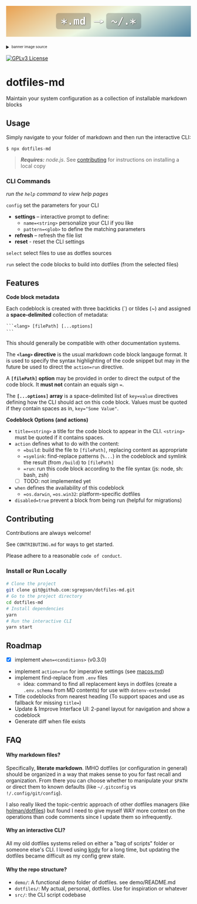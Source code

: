 ![a logo illustrating an arrow from a glob of markdown to a glob of dotfiles](./docs/banner.png)

<details><summary><sup><sub>banner image source</sub></sup></summary>
  
  ```html title="logo" disable=true
  <div style="height:3em;aspect-ratio: 6/1;font-size:3.6rem;font-weight:bold;background:linear-gradient(-0.075turn,#3f87a6,#ebf8e1,#f69d3c);color:white;text-shadow:1px 1px 3px black;display:grid;place-items:center;margin:2em 0">
    <div>
      <code style="background-color: rgba(0,0,0,.2);padding:.2em .5em;border-radius:.25em">*.md</code>
      →
      <code style="background-color: rgba(0,0,0,.2);padding:.2em .5em;border-radius:.25em">~/.*</code>
    </div>
  </div>
  ```

</details>


[![GPLv3 License](https://img.shields.io/badge/License-GPL%20v3-yellow.svg)](https://opensource.org/licenses/)

# dotfiles-md

Maintain your system configuration as a collection of installable markdown blocks

## Usage

Simply navigate to your folder of markdown and then run the interactive CLI:

```
$ npx dotfiles-md
```

> _**Requires:** node.js_. See [contributing] for instructions on installing a local copy

[contributing]: #contributing

### CLI Commands

_run the `help` command to view help pages_

`config` set the parameters for your CLI

- **settings** – interactive prompt to define:
  - `name=<string>` personalize your CLI if you like
  - `pattern=<glob>` to define the matching parameters
- **refresh** – refresh the file list
- **reset** - reset the CLI settings

`select` select files to use as dotfles sources

`run` select the code blocks to build into dotfiles (from the selected files)

## Features

**Code block metadata**

Each codeblock is created with three backticks (`) or tildes (~) and assigned a **space-delimited** collection of metadata:

    ```<lang> [filePath] [...options]
    ```

This should generally be compatible with other documentation systems.

The **`<lang>` directive** is the usual markdown code block langauge format. It is used to specify the syntax highlighting of the code snippet but may in the future be used to direct the `action=run` directive.

A **`[filePath]` option** may be provided in order to direct the output of the code block. It **must not** contain an equals sign `=`.

The **`[...options]` array** is a space-delimited list of `key=value` directives defining how the CLI should act on this code block. Values must be quoted if they contain spaces as in, `key="Some Value"`.

**Codeblock Options (and actions)**

- `title=<string>` a title for the code block to appear in the CLI. `<string>` must be quoted if it contains spaces.
- `action` defines what to do with the content:
  - `=build`: build the file to `[filePath]`, replacing content as appropriate
  - `=symlink`: find-replace patterns (`%...`) in the codeblock and symlink the result (from `/build`) to `[filePath]`
  - `=run`: run this code block according to the file syntax (js: node, sh: bash, zsh)
  - [ ] TODO: not implemented yet
- `when` defines the availability of this codeblock
  - `=os.darwin`, `=os.win32`: platform-specific dotfiles
- `disabled=true` prevent a block from being run (helpful for migrations)

## Contributing

Contributions are always welcome!

See `CONTRIBUTING.md` for ways to get started.

Please adhere to a reasonable `code of conduct`.

### Install or Run Locally

```sh action=run title="install and run dotfiles-md" disable=true
# Clone the project
git clone git@github.com:sgregson/dotfiles-md.git
# Go to the project directory
cd dotfiles-md
# Install dependencies
yarn
# Run the interactive CLI
yarn start
```

## Roadmap

- [x] implement `when=<conditions>` (v0.3.0)
- implement `action=run` for imperative settings (see [macos.md](dotfiles/macos/macos.md))
- implement find-replace from `.env` files
  - idea: command to find all replacement keys in dotfiles (create a `.env.schema` from MD contents) for use with `dotenv-extended`
- Title codeblocks from nearest heading (To support spaces and use as fallback for missing `title=`)
- Update & Improve Interface UI: 2-panel layout for navigation and show a codeblock
- Generate diff when file exists

## FAQ

#### Why markdown files?

Specifically, **literate markdown**. IMHO dotfiles (or configuration in general) should be organized in a way that makes sense to you for fast recall and organization. From there you can choose whether to manipulate your `$PATH` or direct them to known defaults (like `~/.gitconfig` vs `!/.config/git/config`).

I also really liked the topic-centric approach of other dotfiles managers (like [holman/dotfiles](https://github.com/holman/dotfiles)) but found I need to give myself WAY more context on the operations than code comments since I update them so infrequently.

#### Why an interactive CLI?

All my old dotfiles systems relied on either a "bag of scripts" folder or someone else's CLI. I loved using [kody](https://github.com/jh3y/kody) for a long time, but updating the dotfiles became difficult as my config grew stale.

#### Why the repo structure?

- `demo/`: A functional demo folder of dotfiles. see demo/README.md
- `dotfiles/`: My actual, personal, dotfiles. Use for inspiration or whatever
- `src/`: the CLI script codebase
